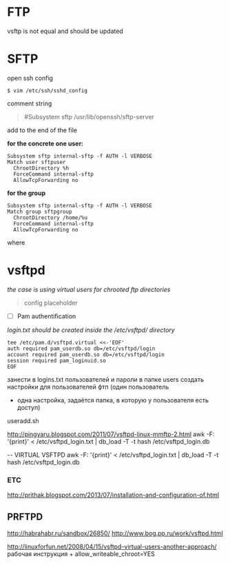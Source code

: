 FTP
=============
vsftp is not equal and should be updated

# SFTP

open ssh config

`$ vim /etc/ssh/sshd_config`

comment string
> #Subsystem sftp /usr/lib/openssh/sftp-server

add to the end of the file

**for the concrete one user:**
```
Subsystem sftp internal-sftp -f AUTH -l VERBOSE
Match user sftpuser
  ChrootDirectory %h
  ForceCommand internal-sftp
  AllowTcpForwarding no
```
**for the group**
```
Subsystem sftp internal-sftp -f AUTH -l VERBOSE
Match group sftpgroup
  ChrootDirectory /home/%u
  ForceCommand internal-sftp
  AllowTcpForwarding no
```
where 

# vsftpd 

*the case is using virtual users for chrooted ftp directories*

> config placeholder

* [ ] Pam authentification

*login.txt should be created inside the /etc/vsftpd/ directory*

	tee /etc/pam.d/vsftpd.virtual <<-'EOF'  
	auth required pam_userdb.so db=/etc/vsftpd/login  
	account required pam_userdb.so db=/etc/vsftpd/login  
	session required pam_loginuid.so  
	EOF

занести в logins.txt пользователей и пароли
в папке users создать настройки для пользователей фтп (один пользователь
- одна настройка, задаётся папка, в которую у пользователя есть доступ)

useradd.sh

http://pingyaru.blogspot.com/2011/07/vsftpd-linux-mmftp-2.html 
awk -F: '{print}' < /etc/vsftpd_login.txt | db_load -T -t hash /etc/vsftpd_login.db


-- VIRTUAL VSFTPD
awk -F: '{print}' < /etc/vsftpd_login.txt | db_load -T -t hash /etc/vsftpd_login.db


### ETC ###

http://prithak.blogspot.com/2013/07/installation-and-configuration-of.html 

## PRFTPD 
http://habrahabr.ru/sandbox/26850/
http://www.bog.pp.ru/work/vsftpd.html


http://linuxforfun.net/2008/04/15/vsftpd-virtual-users-another-approach/
рабочая инструкция + allow_writeable_chroot=YES
